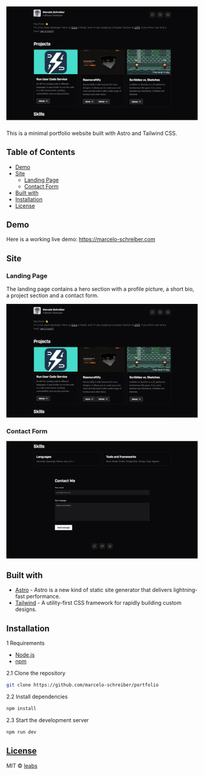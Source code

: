 # ![Portfolio](/screenshots/landing-marcelo-schreiber.jpg)

This is a minimal portfolio website built with Astro and Tailwind CSS.

## Table of Contents

* [Demo](#demo)
* [Site](#site)
  * [Landing Page](#landing-page)
  * [Contact Form](#contact-form)
* [Built with](#built-with)
* [Installation](#installation)
* [License](https://github.com/leabs/shadowstack-portfolio/blob/main/LICENSE)

## Demo

Here is a working live demo:  <https://marcelo-schreiber.com>

## Site

### Landing Page

The landing page contains a hero section with a profile picture, a short bio, a project section and a contact form.

![Landing Page](/screenshots/landing-marcelo-schreiber.jpg)

### Contact Form

![Contact Form](/screenshots/form-marcelo-schreiber.jpg)

## Built with

* [Astro](https://astro.build/) - Astro is a new kind of static site generator that delivers lightning-fast performance.
* [Tailwind](https://tailwindcss.com/) - A utility-first CSS framework for rapidly building custom designs.

## Installation

1 Requirements

* [Node.js](https://nodejs.org/en/)
* [npm](https://www.npmjs.com/)

2.1 Clone the repository

```bash
git clone https://github.com/marcelo-schreiber/portfolio
```

2.2 Install dependencies

```bash
npm install
```

2.3 Start the development server

```bash
npm run dev
```

## [License](https://github.com/leabs/shadowstack-portfolio/blob/main/LICENSE)

MIT © [leabs](https://github.com/leabs)
